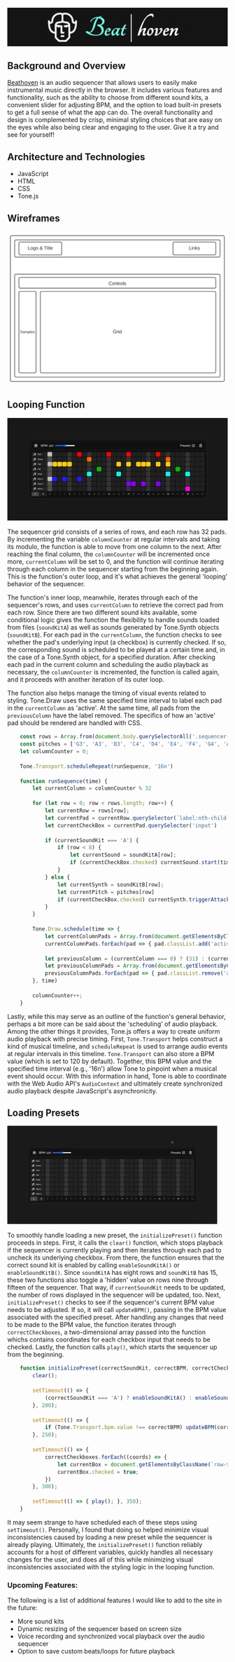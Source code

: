 ![](./assets/beathoven_logo.png)

## Background and Overview 
[Beathoven](https://adamklimmek.github.io/Beathoven/) is an audio sequencer that allows users to easily make instrumental music directly in the browser. It includes various features and functionality, such as the ability to choose from different sound kits, a convenient slider for adjusting BPM, and the option to load built-in presets to get a full sense of what the app can do. The overall functionality and design is complemented by crisp, minimal styling choices that are easy on the eyes while also being clear and engaging to the user. Give it a try and see for yourself!

## Architecture and Technologies
* JavaScript
* HTML
* CSS
* Tone.js

## Wireframes
![](./assets/wireframes.jpeg)

## Looping Function
![Beathoven GIF](./assets/looping_function.gif)

The sequencer grid consists of a series of rows, and each row has 32 pads. By incrementing the variable `columnCounter` at regular intervals and taking its modulo, the function is able to move from one column to the next. After reaching the final column, the `columnCounter` will be incremented once more, `currentColumn` will be set to 0, and the function will continue iterating through each column in the sequencer starting from the beginning again. This is the function's outer loop, and it's what achieves the general 'looping' behavior of the sequencer.

The function's inner loop, meanwhile, iterates through each of the sequencer's rows, and uses `currentColumn` to retrieve the correct pad from each row. Since there are two different sound kits available, some conditional logic gives the function the flexibility to handle sounds loaded from files (`soundKitA`) as well as sounds generated by Tone.Synth objects (`soundKitB`). For each pad in the `currentColumn`, the function checks to see whether the pad's underlying input (a checkbox) is currently checked. If so, the corresponding sound is scheduled to be played at a certain time and, in the case of a Tone.Synth object, for a specified duration. After checking each pad in the current column and scheduling the audio playback as necessary, the `columnCounter` is incremented, the function is called again, and it proceeds with another iteration of its outer loop.

The function also helps manage the timing of visual events related to styling. Tone.Draw uses the same specified time interval to label each pad in the `currentColumn` as 'active'. At the same time, all pads from the `previousColumn` have the label removed. The specifics of how an 'active' pad should be rendered are handled with CSS.

``` javascript
    const rows = Array.from(document.body.querySelectorAll('.sequencer-row'));
    const pitches = ['G3', 'A3', 'B3', 'C4', 'D4', 'E4', 'F4', 'G4', 'A4', 'B4', 'C5', 'D5', 'E5', 'F5', 'G5'].reverse();
    let columnCounter = 0;

    Tone.Transport.scheduleRepeat(runSequence, '16n')

    function runSequence(time) {
        let currentColumn = columnCounter % 32

        for (let row = 0; row < rows.length; row++) {
            let currentRow = rows[row];
            let currentPad = currentRow.querySelector(`label:nth-child(${currentColumn + 1})`)
            let currentCheckBox = currentPad.querySelector('input')
            
            if (currentSoundKit === 'A') {
                if (row < 8) {
                    let currentSound = soundKitA[row];
                    if (currentCheckBox.checked) currentSound.start(time);
                }
            } else {
                let currentSynth = soundKitB[row];
                let currentPitch = pitches[row]
                if (currentCheckBox.checked) currentSynth.triggerAttackRelease(currentPitch, '16n');
            }
        }

        Tone.Draw.schedule(time => {
            let currentColumnPads = Array.from(document.getElementsByClassName(`col-${currentColumn}`));
            currentColumnPads.forEach(pad => { pad.classList.add('active'); })

            let previousColumn = (currentColumn === 0) ? (31) : (currentColumn - 1);
            let previousColumnPads = Array.from(document.getElementsByClassName(`col-${previousColumn}`));
            previousColumnPads.forEach(pad => { pad.classList.remove('active'); })
        }, time)

        columnCounter++;
    }
```

Lastly, while this may serve as an outline of the function's general behavior, perhaps a bit more can be said about the 'scheduling' of audio playback. Among the other things it provides, Tone.js offers a way to create uniform audio playback with precise timing. First, `Tone.Transport` helps construct a kind of musical timeline, and `scheduleRepeat` is used to arrange audio events at regular intervals in this timeline. `Tone.Transport` can also store a BPM value (which is set to 120 by default). Together, this BPM value and the specified time interval (e.g., '16n') allow Tone to pinpoint when a musical event should occur. With this information in hand, Tone is able to coordinate with the Web Audio API's `AudioContext` and ultimately create synchronized audio playback despite JavaScript's asynchronicity.

## Loading Presets
![Beathoven GIF](./assets/loading_presets.gif)

To smoothly handle loading a new preset, the `initializePreset()` function proceeds in steps. First, it calls the `clear()` function, which stops playback if the sequencer is currently playing and then iterates through each pad to uncheck its underlying checkbox. From there, the function ensures that the correct sound kit is enabled by calling `enableSoundKitA()` or `enableSoundKitB()`. Since `soundKitA` has eight rows and `soundKitB` has 15, these two functions also toggle a 'hidden' value on rows nine through fifteen of the sequencer. That way, if `currentSoundKit` needs to be updated, the number of rows displayed in the sequencer will be updated, too. Next, `initializePreset()` checks to see if the sequencer's current BPM value needs to be adjusted. If so, it will call `updateBPM()`, passing in the BPM value associated with the specified preset. After handling any changes that need to be made to the BPM value, the function iterates through `correctCheckboxes`, a two-dimensional array passed into the function whichs contains coordinates for each checkbox input that needs to be checked. Lastly, the function calls `play()`, which starts the sequencer up from the beginning.

``` javascript
    function initializePreset(correctSoundKit, correctBPM, correctCheckboxes) {
        clear();

        setTimeout(() => {
            (correctSoundKit === 'A') ? enableSoundKitA() : enableSoundKitB();
        }, 200);
            
        setTimeout(() => {
            if (Tone.Transport.bpm.value !== correctBPM) updateBPM(correctBPM);
        }, 250);

        setTimeout(() => {
            correctCheckboxes.forEach((coords) => {
                let currentBox = document.getElementsByClassName(`row-${coords[0]} col-${coords[1]}`)[0];
                currentBox.checked = true;
            })
        }, 300);

        setTimeout(() => { play(); }, 350);
    }
```

It may seem strange to have scheduled each of these steps using `setTimeout()`. Personally, I found that doing so helped minimize visual inconsistencies caused by loading a new preset while the sequencer is already playing. Ultimately, the `initializePreset()` function reliably accounts for a host of different variables, quickly handles all necessary changes for the user, and does all of this while minimizing visual inconsistencies associated with the styling logic in the looping function.

### Upcoming Features:
The following is a list of additional features I would like to add to the site in the future:
* More sound kits
* Dynamic resizing of the sequencer based on screen size
* Voice recording and synchronized vocal playback over the audio sequencer
* Option to save custom beats/loops for future playback